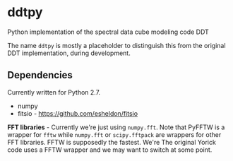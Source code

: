ddtpy
=====

Python implementation of the spectral data cube modeling code DDT

The name `ddtpy` is mostly a placeholder to distinguish this from the
original DDT implementation, during development.


Dependencies
------------

Currently written for Python 2.7.

* numpy
* fitsio - https://github.com/esheldon/fitsio


**FFT libraries** - Currently we're just using `numpy.fft`. Note that
PyFFTW is a wrapper for `fftw` while `numpy.fft` or `scipy.fftpack`
are wrappers for other FFT libraries. FFTW is supposedly the
fastest. We're The original Yorick code uses a FFTW wrapper and we may
want to switch at some point.
